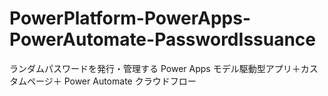 # PowerPlatform-PowerApps-PowerAutomate-PasswordIssuance
 ランダムパスワードを発行・管理する Power Apps モデル駆動型アプリ＋カスタムページ＋ Power Automate クラウドフロー
